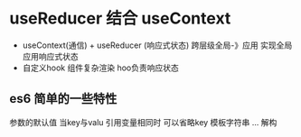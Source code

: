 # useReducer 结合 useContext
- useContext(通信) + useReducer (响应式状态)
    跨层级全局-》应用
    实现全局应用响应式状态
- 自定义hook
    组件复杂渲染 hoo负责响应状态

## es6 简单的一些特性
参数的默认值
当key与valu 引用变量相同时 可以省略key
模板字符串
... 解构